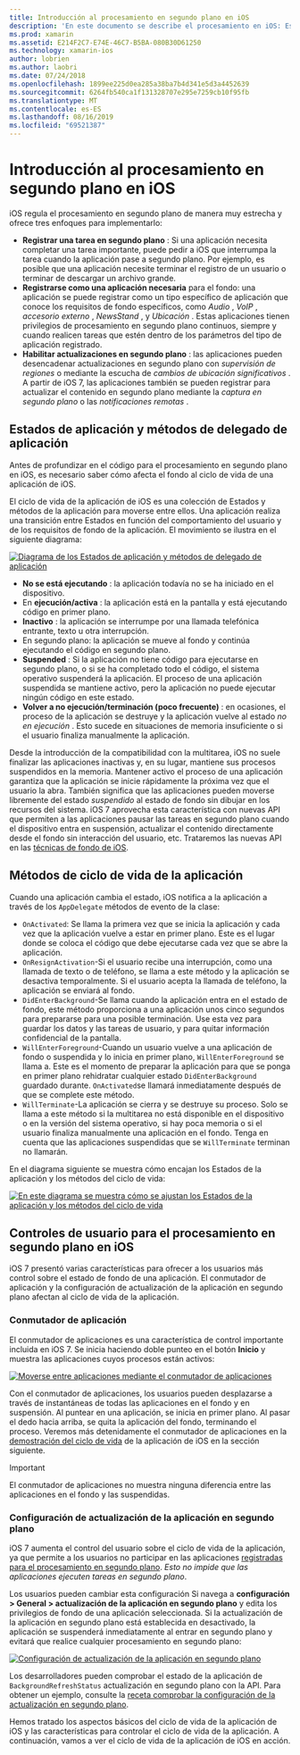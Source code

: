 ```yaml
---
title: Introducción al procesamiento en segundo plano en iOS
description: 'En este documento se describe el procesamiento en iOS: Estados de la aplicación, métodos del ciclo de vida de la aplicación y actualización de la aplicación en segundo plano.'
ms.prod: xamarin
ms.assetid: E214F2C7-E74E-46C7-B5BA-080B30D61250
ms.technology: xamarin-ios
author: lobrien
ms.author: laobri
ms.date: 07/24/2018
ms.openlocfilehash: 1899ee225d0ea285a38ba7b4d341e5d3a4452639
ms.sourcegitcommit: 6264fb540ca1f131328707e295e7259cb10f95fb
ms.translationtype: MT
ms.contentlocale: es-ES
ms.lasthandoff: 08/16/2019
ms.locfileid: "69521387"
---
```

# <a name="introduction-to-backgrounding-in-ios"></a>Introducción al procesamiento en segundo plano en iOS

iOS regula el procesamiento en segundo plano de manera muy estrecha y ofrece tres enfoques para implementarlo:

- **Registrar una tarea en segundo plano** : Si una aplicación necesita completar una tarea importante, puede pedir a iOS que interrumpa la tarea cuando la aplicación pase a segundo plano. Por ejemplo, es posible que una aplicación necesite terminar el registro de un usuario o terminar de descargar un archivo grande.
- **Registrarse como una aplicación necesaria** para el fondo: una aplicación se puede registrar como un tipo específico de aplicación que conoce los requisitos de fondo específicos, como *Audio* , *VoIP* , *accesorio externo* , *NewsStand* , y *Ubicación* . Estas aplicaciones tienen privilegios de procesamiento en segundo plano continuos, siempre y cuando realicen tareas que estén dentro de los parámetros del tipo de aplicación registrado.
- **Habilitar actualizaciones en segundo plano** : las aplicaciones pueden desencadenar actualizaciones en segundo plano con *supervisión de regiones* o mediante la escucha de *cambios de ubicación significativos* . A partir de iOS 7, las aplicaciones también se pueden registrar para actualizar el contenido en segundo plano mediante la *captura en segundo plano* o las *notificaciones remotas* .


## <a name="application-states-and-application-delegate-methods"></a>Estados de aplicación y métodos de delegado de aplicación

Antes de profundizar en el código para el procesamiento en segundo plano en iOS, es necesario saber cómo afecta el fondo al ciclo de vida de una aplicación de iOS.

El ciclo de vida de la aplicación de iOS es una colección de Estados y métodos de la aplicación para moverse entre ellos. Una aplicación realiza una transición entre Estados en función del comportamiento del usuario y de los requisitos de fondo de la aplicación. El movimiento se ilustra en el siguiente diagrama:

 [![](introduction-to-backgrounding-in-ios-images/applicationlifecycle-.png "Diagrama de los Estados de aplicación y métodos de delegado de aplicación")](introduction-to-backgrounding-in-ios-images/applicationlifecycle-.png#lightbox)

- **No se está ejecutando** : la aplicación todavía no se ha iniciado en el dispositivo.
- En **ejecución/activa** : la aplicación está en la pantalla y está ejecutando código en primer plano.
- **Inactivo** : la aplicación se interrumpe por una llamada telefónica entrante, texto u otra interrupción.
- En segundo plano: la aplicación se mueve al fondo y continúa ejecutando el código en segundo plano.
- **Suspended** : Si la aplicación no tiene código para ejecutarse en segundo plano, o si se ha completado todo el código, el sistema operativo suspenderá la aplicación. El proceso de una aplicación suspendida se mantiene activo, pero la aplicación no puede ejecutar ningún código en este estado.
- **Volver a no ejecución/terminación (poco frecuente)** : en ocasiones, el proceso de la aplicación se destruye y la aplicación vuelve al estado *no en ejecución* . Esto sucede en situaciones de memoria insuficiente o si el usuario finaliza manualmente la aplicación.


Desde la introducción de la compatibilidad con la multitarea, iOS no suele finalizar las aplicaciones inactivas y, en su lugar, mantiene sus procesos suspendidos en la memoria. Mantener activo el proceso de una aplicación garantiza que la aplicación se inicie rápidamente la próxima vez que el usuario la abra. También significa que las aplicaciones pueden moverse libremente del estado *suspendido* al estado de fondo sin dibujar en los recursos del sistema. iOS 7 aprovecha esta característica con nuevas API que permiten a las aplicaciones pausar las tareas en segundo plano cuando el dispositivo entra en suspensión, actualizar el contenido directamente desde el fondo sin interacción del usuario, etc. Trataremos las nuevas API en las [técnicas de fondo de iOS](~/ios/app-fundamentals/backgrounding/ios-backgrounding-techniques/index.md).

## <a name="application-lifecycle-methods"></a>Métodos de ciclo de vida de la aplicación

Cuando una aplicación cambia el estado, iOS notifica a la aplicación a través de los `AppDelegate` métodos de evento de la clase:

- `OnActivated`: Se llama la primera vez que se inicia la aplicación y cada vez que la aplicación vuelve a estar en primer plano. Este es el lugar donde se coloca el código que debe ejecutarse cada vez que se abre la aplicación.
- `OnResignActivation`-Si el usuario recibe una interrupción, como una llamada de texto o de teléfono, se llama a este método y la aplicación se desactiva temporalmente. Si el usuario acepta la llamada de teléfono, la aplicación se enviará al fondo.
- `DidEnterBackground`-Se llama cuando la aplicación entra en el estado de fondo, este método proporciona a una aplicación unos cinco segundos para prepararse para una posible terminación. Use esta vez para guardar los datos y las tareas de usuario, y para quitar información confidencial de la pantalla.
- `WillEnterForeground`-Cuando un usuario vuelve a una aplicación de fondo o suspendida y lo inicia en primer plano, `WillEnterForeground` se llama a. Este es el momento de preparar la aplicación para que se ponga en primer plano rehidratar cualquier estado `DidEnterBackground` guardado durante.  `OnActivated`se llamará inmediatamente después de que se complete este método.
- `WillTerminate`-La aplicación se cierra y se destruye su proceso. Solo se llama a este método si la multitarea no está disponible en el dispositivo o en la versión del sistema operativo, si hay poca memoria o si el usuario finaliza manualmente una aplicación en el fondo. Tenga en cuenta que las aplicaciones suspendidas que se `WillTerminate` terminan no llamarán.


En el diagrama siguiente se muestra cómo encajan los Estados de la aplicación y los métodos del ciclo de vida:

 [![](introduction-to-backgrounding-in-ios-images/image2.png "En este diagrama se muestra cómo se ajustan los Estados de la aplicación y los métodos del ciclo de vida")](introduction-to-backgrounding-in-ios-images/image2.png#lightbox)

## <a name="user-controls-for-backgrounding-in-ios"></a>Controles de usuario para el procesamiento en segundo plano en iOS

iOS 7 presentó varias características para ofrecer a los usuarios más control sobre el estado de fondo de una aplicación. El conmutador de aplicación y la configuración de actualización de la aplicación en segundo plano afectan al ciclo de vida de la aplicación.

### <a name="app-switcher"></a>Conmutador de aplicación

El conmutador de aplicaciones es una característica de control importante incluida en iOS 7. Se inicia haciendo doble punteo en el botón **Inicio** y muestra las aplicaciones cuyos procesos están activos:

 [![](introduction-to-backgrounding-in-ios-images/app-switcher-.png "Moverse entre aplicaciones mediante el conmutador de aplicaciones")](introduction-to-backgrounding-in-ios-images/app-switcher-.png#lightbox)

Con el conmutador de aplicaciones, los usuarios pueden desplazarse a través de instantáneas de todas las aplicaciones en el fondo y en suspensión. Al puntear en una aplicación, se inicia en primer plano. Al pasar el dedo hacia arriba, se quita la aplicación del fondo, terminando el proceso. Veremos más detenidamente el conmutador de aplicaciones en la [demostración del ciclo de vida](~/ios/app-fundamentals/backgrounding/application-lifecycle-demo.md) de la aplicación de iOS en la sección siguiente.

> [!IMPORTANT]
> El conmutador de aplicaciones no muestra ninguna diferencia entre las aplicaciones en el fondo y las suspendidas.



### <a name="background-app-refresh-settings"></a>Configuración de actualización de la aplicación en segundo plano

iOS 7 aumenta el control del usuario sobre el ciclo de vida de la aplicación, ya que permite a los usuarios no participar en las aplicaciones [registradas para el procesamiento en segundo plano](~/ios/app-fundamentals/backgrounding/ios-backgrounding-techniques/registering-applications-to-run-in-background.md). *Esto no impide que las aplicaciones ejecuten tareas en segundo plano*.

Los usuarios pueden cambiar esta configuración Si navega a **configuración > General > actualización de la aplicación en segundo plano** y edita los privilegios de fondo de una aplicación seleccionada. Si la actualización de la aplicación en segundo plano está establecida en desactivado, la aplicación se suspenderá inmediatamente al entrar en segundo plano y evitará que realice cualquier procesamiento en segundo plano:

 [![](introduction-to-backgrounding-in-ios-images/settings-.png "Configuración de actualización de la aplicación en segundo plano")](introduction-to-backgrounding-in-ios-images/settings-.png#lightbox)

Los desarrolladores pueden comprobar el estado de la aplicación de `BackgroundRefreshStatus` actualización en segundo plano con la API. Para obtener un ejemplo, consulte la [receta comprobar la configuración de la actualización en segundo plano](https://github.com/xamarin/recipes/tree/master/Recipes/ios/multitasking/check_background_refresh_setting).

Hemos tratado los aspectos básicos del ciclo de vida de la aplicación de iOS y las características para controlar el ciclo de vida de la aplicación. A continuación, vamos a ver el ciclo de vida de la aplicación de iOS en acción.

